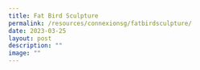 ```yaml
---
title: Fat Bird Sculpture
permalink: /resources/connexionsg/fatbirdsculpture/
date: 2023-03-25
layout: post
description: ""
image: ""
---
```

